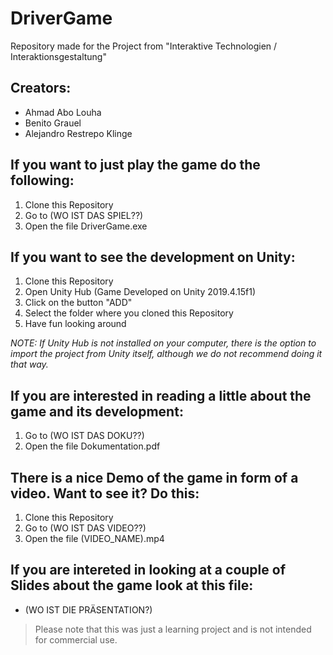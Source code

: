 # DriverGame

Repository made for the Project from "Interaktive Technologien / Interaktionsgestaltung" 

## Creators:
  - Ahmad Abo Louha
  - Benito Grauel
  - Alejandro Restrepo Klinge
  
## If you want to just play the game do the following:
  1) Clone this Repository
  2) Go to (WO IST DAS SPIEL??)
  3) Open the file DriverGame.exe

## If you want to see the development on Unity:
  1) Clone this Repository
  2) Open Unity Hub (Game Developed on Unity 2019.4.15f1)
  3) Click on the button "ADD"
  4) Select the folder where you cloned this Repository
  5) Have fun looking around

*NOTE: If Unity Hub is not installed on your computer, there is the option to import the project from Unity itself, although we do not recommend doing it that way.*

## If you are interested in reading a little about the game and its development:
  1) Go to (WO IST DAS DOKU??)
  2) Open the file Dokumentation.pdf

## There is a nice Demo of the game in form of a video. Want to see it? Do this:
  1) Clone this Repository
  2) Go to (WO IST DAS VIDEO??)
  3) Open the file (VIDEO_NAME).mp4

## If you are intereted in looking at a couple of Slides about the game look at this file:
  - (WO IST DIE PRÄSENTATION?)


>Please note that this was just a learning project and is not intended for commercial use.

